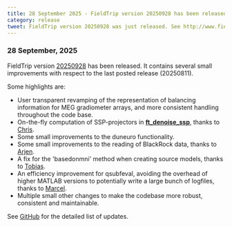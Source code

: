 ```yaml
---
title: 28 September 2025 - FieldTrip version 20250928 has been released
category: release
tweet: FieldTrip version 20250928 was just released. See http://www.fieldtriptoolbox.org/#28-september-2025
---
```


### 28 September, 2025

FieldTrip version [20250928](http://github.com/fieldtrip/fieldtrip/releases/tag/20250928) has been released. It contains several small improvements with respect to the last posted release (20250811).

Some highlights are:
- User transparent revamping of the representation of balancing information for MEG gradiometer arrays, and more consistent handling throughout the code base.
- On-the-fly computation of SSP-projectors in **[ft_denoise_ssp](/reference/ft_denoise_ssp)**, thanks to [Chris](https://github.com/chrisNatMEG).
- Some small improvements to the duneuro functionality.
- Some small improvements to the reading of BlackRock data, thanks to [Arjen](https://github.com/StolkArjen).
- A fix for the 'basedonmni' method when creating source models, thanks to [Tobias](https://github.com/tchaase).
- An efficiency improvement for qsubfeval, avoiding the overhead of higher MATLAB versions to potentially write a large bunch of logfiles, thanks to [Marcel](https://github.com/marcelzwiers). 
- Multiple small other changes to make the codebase more robust, consistent and maintainable. 

See [GitHub](https://github.com/fieldtrip/fieldtrip/compare/20250811...20250928) for the detailed list of updates.

